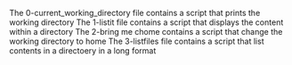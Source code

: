 The 0-current_working_directory file contains a script that prints the working directory
The 1-listit file contains a script that displays the content within a directory
The 2-bring me chome contains a script that change the working directory to home
The 3-listfiles file contains a script that list contents in a directoery in a long format